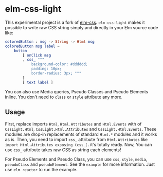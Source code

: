 # elm-css-light

This experimental project is a fork of [elm-css](https://github.com/rtfeldman/elm-css). `elm-css-light` makes it possible to write raw CSS string simply and directly in your Elm source code like:

```elm
coloredButton : msg -> String -> Html msg
coloredButton msg label =
    button
        [ onClick msg
        , css_ """
            background-color: #dddddd;
            padding: 10px;
            border-radius: 3px; """
        ]
        [ text label ]
```

You can also use Media queries, Pseudo Classes and Pseudo Elements inline. You don't need to `class` or `style` attribute any more.

## Usage

First, replace imports `Html`, `Html.Attributes` and `Html.Events` with of `CssLight.Html`, `CssLight.Html.Attributes` and `CssLight.Html.Events`. These modules are drop-in replacements of standard `Html.*` modules and it works as is. Then, you need to import `css_` attribute from `Html.Attributes` like `import Html.Attributes exposing (css_)`. it's totally ready. Now, You can use `css_` attribute takes raw CSS as string each elements!

For Pseudo Elements and Pseudo Class, you can use `css`, `style`, `media`, `pseudoClass` and `pseudoElement`. See the `example` for more information. Just use `elm reactor` to run the example.
